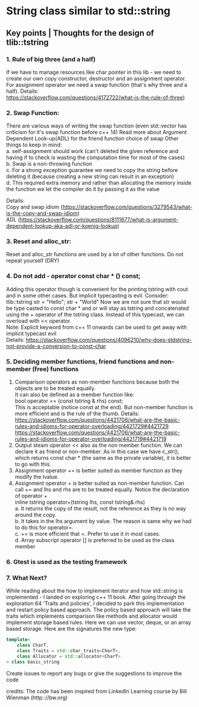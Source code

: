 # String class similar to std::string

## Key points | Thoughts for the design of tlib::tstring
### 1. Rule of big three (and a half)
If we have to manage resources like char pointer in this lib - we need to create our own copy constructor, destructor and an assignment operator. For assignment operator we need a swap function (that's why three and a half).
Details:   
https://stackoverflow.com/questions/4172722/what-is-the-rule-of-three)

### 2. Swap Function:
There are various ways of writing the swap function (even std::vector has criticism for it's swap function before c++ 14)
Read more about Argument Dependent Look-up(ADL) for the friend function choice of swap
Other things to keep in mind:  
a. self-assignment should work (can't deleted the given reference and having if to check is wasting the computation time for most of the cases)     
b. Swap is a non-throwing function  
c. For a strong exception guarantee we need to copy the string before deleting it (because creating a new string can result in an exception)  
d. This required extra memory and rather than allocating the memory inside the function we let the compiler do it by passing it as the value  

Details:  
Copy and swap idiom (https://stackoverflow.com/questions/3279543/what-is-the-copy-and-swap-idiom)  
ADL (https://stackoverflow.com/questions/8111677/what-is-argument-dependent-lookup-aka-adl-or-koenig-lookup)
### 3. Reset and alloc_str:
Reset and alloc_str functions are used by a lot of other functions. Do not repeat yourself (DRY)

### 4. Do not add - operator const char * () const;  
Adding this operator though is convenient for the printing tstring with cout and in some other cases.
But implicit typecasting is evil. Consider:   
tlib::tstring str = "Hello";
str + "World"
Now we are not sure that str would be type casted to const char * and or will stay as tstring and concatenated using the + operator of the tstring class. 
Instead of this typecast, we can overload with << operator.  
Note: Explicit keyword from c++ 11 onwards can be used to get away with implicit typecast evil  
Details: https://stackoverflow.com/questions/4096210/why-does-stdstring-not-provide-a-conversion-to-const-char

### 5. Deciding member functions, friend functions and non-member (free) functions
1. Comparison operators as non-member functions because both the objects are to be treated equally.   
It can also be defined as a member function like:  
bool operator == (const tstring & rhs) const;  
This is acceptable (notice const at the end). But non-member function is more efficient and is the rule of the thumb.
Details: https://stackoverflow.com/questions/4421706/what-are-the-basic-rules-and-idioms-for-operator-overloading/4421729#4421729  
https://stackoverflow.com/questions/4421706/what-are-the-basic-rules-and-idioms-for-operator-overloading/4421719#4421719
2. Output steam operator << also as the non member function. We can declare it as friend or non-member. As in this case we have c_str(), which returns const char * (the same as the private variable), it is better to go with this. 
3. Assignment operator += is better suited as member function as they modify the lvalue. 
4. Assignment operator + is better suited as non-member function. Can call += and lhs and rhs are to be treated equally.
Notice the declaration of operator +   
inline tstring operator+(tstring lhs, const tstring& rhs)  
a. It returns the copy of the result, not the reference as they is no way around the copy.   
b. It takes in the lhs argument by value. The reason is same why we had to do this for operator=.  
c. += is more efficient that =. Prefer to use it in most cases.   
d. Array subscript operator [] is preferred to be used as the class member

### 6. Gtest is used as the testing framework

### 7. What Next?  
While reading about the how to implement iterator and how std::string is implemented - I landed on exploring c++ 11 book. After going through the exploration 64 'Traits and policies', I decided to park this implementation and restart policy based approach.
The policy based approach will take the traits which implements comparison like methods and allocator would implement storage based rules. Here we can use vector, deque, or an array based storage. 
Here are the signatures the new type:  
  
```c++
template< 
    class CharT, 
    class Traits = std::char_traits<CharT>, 
    class Allocator = std::allocator<CharT>
> class basic_string
```

Create issues to report any bugs or give the suggestions to improve the code


credits: The code has been inspired from LinkedIn Learning course by Bill Wienman (http:://bw.org) 
